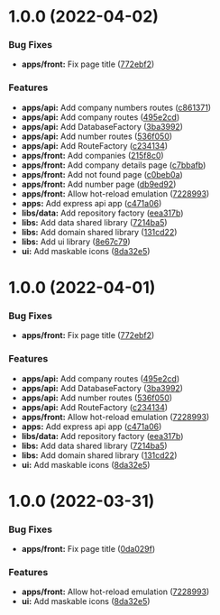 # 1.0.0 (2022-04-02)


### Bug Fixes

* **apps/front:** Fix page title ([772ebf2](https://github.com/roalcantara/nx-react/commit/772ebf24af835e8bd55fd3348b24d42de1c5bac0))


### Features

* **apps/api:** Add company numbers routes ([c861371](https://github.com/roalcantara/nx-react/commit/c861371043e9804ba695a11d2f494b662cac5b52))
* **apps/api:** Add company routes ([495e2cd](https://github.com/roalcantara/nx-react/commit/495e2cddc9803dc54eaa6d3964b4eafe1979a05c))
* **apps/api:** Add DatabaseFactory ([3ba3992](https://github.com/roalcantara/nx-react/commit/3ba399291a08ffc982582c2e21f3c0e880cd6a7a))
* **apps/api:** Add number routes ([536f050](https://github.com/roalcantara/nx-react/commit/536f05070bf6c485bd677a00207edafd2a731a75))
* **apps/api:** Add RouteFactory ([c234134](https://github.com/roalcantara/nx-react/commit/c234134b68cfc5c26ae3823dbe5238361ace05ec))
* **apps/front:** Add companies ([215f8c0](https://github.com/roalcantara/nx-react/commit/215f8c073945fac738dc8a3636b88156604f83d3))
* **apps/front:** Add company details page ([c7bbafb](https://github.com/roalcantara/nx-react/commit/c7bbafb7bab0de30989ef0954bd5f4b15b220ffc))
* **apps/front:** Add not found page ([c0beb0a](https://github.com/roalcantara/nx-react/commit/c0beb0a0c2ff35155942d95a25857d8f23defcad))
* **apps/front:** Add number page ([db9ed92](https://github.com/roalcantara/nx-react/commit/db9ed926370f2eeb3905017d2aadb57cbd2f9054))
* **apps/front:** Allow hot-reload emulation ([7228993](https://github.com/roalcantara/nx-react/commit/7228993d5b6f80ac27573c189ce1c6c4967da04c))
* **apps:** Add express api app ([c471a06](https://github.com/roalcantara/nx-react/commit/c471a06526ce3eb89b3f65c17d1fc895bec60af1))
* **libs/data:** Add repository factory ([eea317b](https://github.com/roalcantara/nx-react/commit/eea317b01610d10b463b8d9916f32cc559a5dca9))
* **libs:** Add data shared library ([7214ba5](https://github.com/roalcantara/nx-react/commit/7214ba52a24ddedca7ce46deced98039fd163907))
* **libs:** Add domain shared library ([131cd22](https://github.com/roalcantara/nx-react/commit/131cd22c4cc01b13beb96905c1dbfba153701bd9))
* **libs:** Add ui library ([8e67c79](https://github.com/roalcantara/nx-react/commit/8e67c79616e9f936fc539016ddff3e1e7028754e))
* **ui:** Add maskable icons ([8da32e5](https://github.com/roalcantara/nx-react/commit/8da32e5528b5d45d001e44b6e3943f364f201d39))

# 1.0.0 (2022-04-01)


### Bug Fixes

* **apps/front:** Fix page title ([772ebf2](https://github.com/roalcantara/nx-react/commit/772ebf24af835e8bd55fd3348b24d42de1c5bac0))


### Features

* **apps/api:** Add company routes ([495e2cd](https://github.com/roalcantara/nx-react/commit/495e2cddc9803dc54eaa6d3964b4eafe1979a05c))
* **apps/api:** Add DatabaseFactory ([3ba3992](https://github.com/roalcantara/nx-react/commit/3ba399291a08ffc982582c2e21f3c0e880cd6a7a))
* **apps/api:** Add number routes ([536f050](https://github.com/roalcantara/nx-react/commit/536f05070bf6c485bd677a00207edafd2a731a75))
* **apps/api:** Add RouteFactory ([c234134](https://github.com/roalcantara/nx-react/commit/c234134b68cfc5c26ae3823dbe5238361ace05ec))
* **apps/front:** Allow hot-reload emulation ([7228993](https://github.com/roalcantara/nx-react/commit/7228993d5b6f80ac27573c189ce1c6c4967da04c))
* **apps:** Add express api app ([c471a06](https://github.com/roalcantara/nx-react/commit/c471a06526ce3eb89b3f65c17d1fc895bec60af1))
* **libs/data:** Add repository factory ([eea317b](https://github.com/roalcantara/nx-react/commit/eea317b01610d10b463b8d9916f32cc559a5dca9))
* **libs:** Add data shared library ([7214ba5](https://github.com/roalcantara/nx-react/commit/7214ba52a24ddedca7ce46deced98039fd163907))
* **libs:** Add domain shared library ([131cd22](https://github.com/roalcantara/nx-react/commit/131cd22c4cc01b13beb96905c1dbfba153701bd9))
* **ui:** Add maskable icons ([8da32e5](https://github.com/roalcantara/nx-react/commit/8da32e5528b5d45d001e44b6e3943f364f201d39))

# 1.0.0 (2022-03-31)


### Bug Fixes

* **apps/front:** Fix page title ([0da029f](https://github.com/roalcantara/nx-react/commit/0da029f327cd177e6fc2ad955bd0d2fc4798a6f1))


### Features

* **apps/front:** Allow hot-reload emulation ([7228993](https://github.com/roalcantara/nx-react/commit/7228993d5b6f80ac27573c189ce1c6c4967da04c))
* **ui:** Add maskable icons ([8da32e5](https://github.com/roalcantara/nx-react/commit/8da32e5528b5d45d001e44b6e3943f364f201d39))
